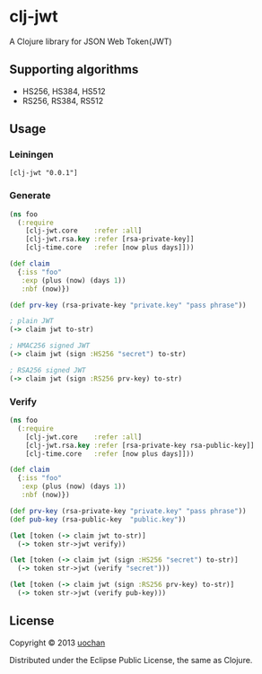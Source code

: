 # clj-jwt

A Clojure library for JSON Web Token(JWT)

## Supporting algorithms
 * HS256, HS384, HS512
 * RS256, RS384, RS512

## Usage

### Leiningen
```
[clj-jwt "0.0.1"]
```

### Generate

```clojure
(ns foo
  (:require
    [clj-jwt.core    :refer :all]
    [clj-jwt.rsa.key :refer [rsa-private-key]]
    [clj-time.core   :refer [now plus days]]))

(def claim
  {:iss "foo"
   :exp (plus (now) (days 1))
   :nbf (now)})

(def prv-key (rsa-private-key "private.key" "pass phrase"))

; plain JWT
(-> claim jwt to-str)

; HMAC256 signed JWT
(-> claim jwt (sign :HS256 "secret") to-str)

; RSA256 signed JWT
(-> claim jwt (sign :RS256 prv-key) to-str)
```

### Verify

```clojure
(ns foo
  (:require
    [clj-jwt.core    :refer :all]
    [clj-jwt.rsa.key :refer [rsa-private-key rsa-public-key]]
    [clj-time.core   :refer [now plus days]]))

(def claim
  {:iss "foo"
   :exp (plus (now) (days 1))
   :nbf (now)})

(def prv-key (rsa-private-key "private.key" "pass phrase"))
(def pub-key (rsa-public-key  "public.key"))

(let [token (-> claim jwt to-str)]
  (-> token str->jwt verify))

(let [token (-> claim jwt (sign :HS256 "secret") to-str)]
  (-> token str->jwt (verify "secret")))

(let [token (-> claim jwt (sign :RS256 prv-key) to-str)]
  (-> token str->jwt (verify pub-key)))
```

## License

Copyright © 2013 [uochan](http://twitter.com/uochan)

Distributed under the Eclipse Public License, the same as Clojure.
